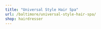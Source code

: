 ```yaml
---
title: "Universal Style Hair Spa"
url: /baltimore/universal-style-hair-spa/
shop: hairdresser
---
```

